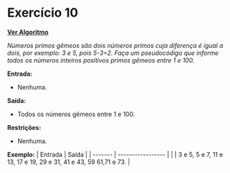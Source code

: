 # Exercício 10

[**Ver Algoritmo**](Algoritmo10.md)

*Números primos gêmeos são dois números primos cuja diferença é igual a dois, por exemplo: 3 e 5, pois 5-3=2. Faça um pseudocódigo que informe todos os números inteiros positivos primos gêmeos entre 1 e 100.*

**Entrada:**
- Nenhuma.

**Saída:**
- Todos os números gêmeos entre 1 e 100.

**Restrições:**
- Nenhuma.

**Exemplo:**
| Entrada | Saída             |
| ------- | ----------------- |
|   | 3 e 5, 5 e 7, 11 e 13, 17 e 19, 29 e 31, 41 e 43, 59 61,71 e 73. |

